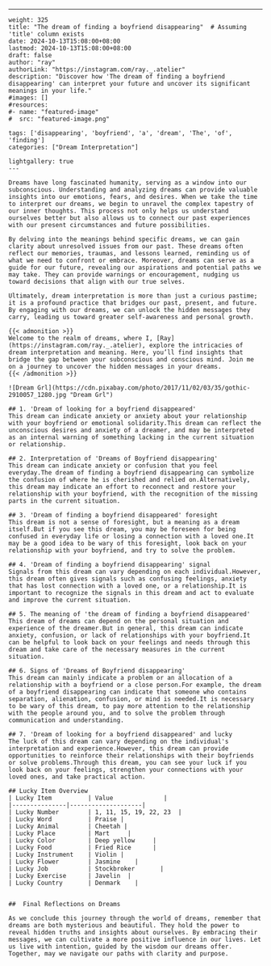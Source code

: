 ---
    weight: 325
    title: "The dream of finding a boyfriend disappearing"  # Assuming 'title' column exists
    date: 2024-10-13T15:08:00+08:00
    lastmod: 2024-10-13T15:08:00+08:00
    draft: false
    author: "ray"
    authorLink: "https://instagram.com/ray._.atelier"
    description: "Discover how 'The dream of finding a boyfriend disappearing' can interpret your future and uncover its significant meanings in your life."
    #images: []
    #resources:
    #- name: "featured-image"
    #  src: "featured-image.png"
    
    tags: ['disappearing', 'boyfriend', 'a', 'dream', 'The', 'of', 'finding']
    categories: ["Dream Interpretation"]
    
    lightgallery: true
    ---
    
    Dreams have long fascinated humanity, serving as a window into our subconscious. Understanding and analyzing dreams can provide valuable insights into our emotions, fears, and desires. When we take the time to interpret our dreams, we begin to unravel the complex tapestry of our inner thoughts. This process not only helps us understand ourselves better but also allows us to connect our past experiences with our present circumstances and future possibilities.
    
    By delving into the meanings behind specific dreams, we can gain clarity about unresolved issues from our past. These dreams often reflect our memories, traumas, and lessons learned, reminding us of what we need to confront or embrace. Moreover, dreams can serve as a guide for our future, revealing our aspirations and potential paths we may take. They can provide warnings or encouragement, nudging us toward decisions that align with our true selves.
    
    Ultimately, dream interpretation is more than just a curious pastime; it is a profound practice that bridges our past, present, and future. By engaging with our dreams, we can unlock the hidden messages they carry, leading us toward greater self-awareness and personal growth.
    
    {{< admonition >}}
    Welcome to the realm of dreams, where I, [Ray](https://instagram.com/ray._.atelier), explore the intricacies of dream interpretation and meaning. Here, you’ll find insights that bridge the gap between your subconscious and conscious mind. Join me on a journey to uncover the hidden messages in your dreams.
    {{< /admonition >}}
    
    ![Dream Grl](https://cdn.pixabay.com/photo/2017/11/02/03/35/gothic-2910057_1280.jpg "Dream Grl")
    
    ## 1. 'Dream of looking for a boyfriend disappeared'
    This dream can indicate anxiety or anxiety about your relationship with your boyfriend or emotional solidarity.This dream can reflect the unconscious desires and anxiety of a dreamer, and may be interpreted as an internal warning of something lacking in the current situation or relationship.
    
    ## 2. Interpretation of 'Dreams of Boyfriend disappearing'
    This dream can indicate anxiety or confusion that you feel everyday.The dream of finding a boyfriend disappearing can symbolize the confusion of where he is cherished and relied on.Alternatively, this dream may indicate an effort to reconnect and restore your relationship with your boyfriend, with the recognition of the missing parts in the current situation.
    
    ## 3. 'Dream of finding a boyfriend disappeared' foresight
    This dream is not a sense of foresight, but a meaning as a dream itself.But if you see this dream, you may be foreseen for being confused in everyday life or losing a connection with a loved one.It may be a good idea to be wary of this foresight, look back on your relationship with your boyfriend, and try to solve the problem.
    
    ## 4. 'Dream of finding a boyfriend disappearing' signal
    Signals from this dream can vary depending on each individual.However, this dream often gives signals such as confusing feelings, anxiety that has lost connection with a loved one, or a relationship.It is important to recognize the signals in this dream and act to evaluate and improve the current situation.
    
    ## 5. The meaning of 'the dream of finding a boyfriend disappeared'
    This dream of dreams can depend on the personal situation and experience of the dreamer.But in general, this dream can indicate anxiety, confusion, or lack of relationships with your boyfriend.It can be helpful to look back on your feelings and needs through this dream and take care of the necessary measures in the current situation.
    
    ## 6. Signs of 'Dreams of Boyfriend disappearing'
    This dream can mainly indicate a problem or an allocation of a relationship with a boyfriend or a close person.For example, the dream of a boyfriend disappearing can indicate that someone who contains separation, alienation, confusion, or mind is needed.It is necessary to be wary of this dream, to pay more attention to the relationship with the people around you, and to solve the problem through communication and understanding.
    
    ## 7. 'Dream of looking for a boyfriend disappeared' and lucky
    The luck of this dream can vary depending on the individual's interpretation and experience.However, this dream can provide opportunities to reinforce their relationships with their boyfriends or solve problems.Through this dream, you can see your luck if you look back on your feelings, strengthen your connections with your loved ones, and take practical action.
    
    ## Lucky Item Overview
    | Lucky Item          | Value              |
    |---------------|--------------------|
    | Lucky Number        | 1, 11, 15, 19, 22, 23  |
    | Lucky Word          | Praise |
    | Lucky Animal        | Cheetah |
    | Lucky Place         | Mart     |
    | Lucky Color         | Deep yellow     |
    | Lucky Food          | Fried Rice      |
    | Lucky Instrument    | Violin |
    | Lucky Flower        | Jasmine    |
    | Lucky Job           | Stockbroker       |
    | Lucky Exercise      | Javelin  |
    | Lucky Country       | Denmark    |
    
    
    ##  Final Reflections on Dreams
    
    As we conclude this journey through the world of dreams, remember that dreams are both mysterious and beautiful. They hold the power to reveal hidden truths and insights about ourselves. By embracing their messages, we can cultivate a more positive influence in our lives. Let us live with intention, guided by the wisdom our dreams offer. Together, may we navigate our paths with clarity and purpose.
    